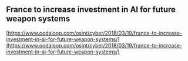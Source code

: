 ## France to increase investment in AI for future weapon systems
  
  [https://www.oodaloop.com/osint/cyber/2018/03/19/france-to-increase-investment-in-ai-for-future-weapon-systems/](https://www.oodaloop.com/osint/cyber/2018/03/19/france-to-increase-investment-in-ai-for-future-weapon-systems/)